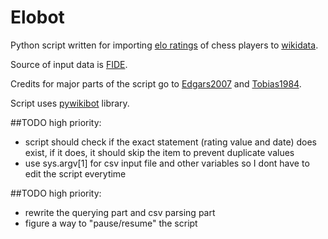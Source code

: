 # Elobot
Python script written for importing [elo ratings](https://en.wikipedia.org/wiki/Elo_rating_system) of chess players to [wikidata](https://www.wikidata.org/wiki/Wikidata:Main_Page).

Source of input data is [FIDE](http://ratings.fide.com/).

Credits for major parts of the script go to [Edgars2007](https://www.wikidata.org/wiki/User:Edgars2007) and [Tobias1984](https://www.wikidata.org/wiki/User:Tobias1984).

Script uses [pywikibot](https://github.com/wikimedia/pywikibot-core) library.

##TODO high priority:
* script should check if the exact statement (rating value and date) does exist, if it does, it should skip the item to prevent duplicate values
* use sys.argv[1] for csv input file and other variables so I dont have to edit the script everytime

##TODO high priority:
* rewrite the querying part and csv parsing part
* figure a way to "pause/resume" the script
